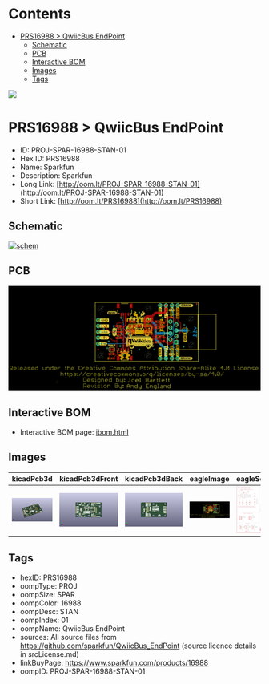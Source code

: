 



Contents
========

* [PRS16988 > QwiicBus EndPoint](#prs16988--qwiicbus-endpoint)
	* [Schematic](#schematic)
	* [PCB](#pcb)
	* [Interactive BOM](#interactive-bom)
	* [Images](#images)
	* [Tags](#tags)
  
![][im]
# PRS16988 > QwiicBus EndPoint

- ID: PROJ-SPAR-16988-STAN-01
- Hex ID: PRS16988
- Name: Sparkfun
- Description: Sparkfun
- Long Link: [http://oom.lt/PROJ-SPAR-16988-STAN-01](http://oom.lt/PROJ-SPAR-16988-STAN-01)
- Short Link: [http://oom.lt/PRS16988](http://oom.lt/PRS16988)

## Schematic
  
[![schem](eagleSchemImage.png)](eagleSchemImage.png)
## PCB
  
[![pcb](eagleImage.png)](eagleImage.png)
## Interactive BOM

- Interactive BOM page: [ibom.html](https://htmlpreview.github.io/?https://github.com/oomlout/oomlout_OOMP_projects/blob/main/PROJ-SPAR-16988-STAN-01/kicad/bom/ibom.html)

## Images
  
  

|kicadPcb3d|kicadPcb3dFront|kicadPcb3dBack|eagleImage|eagleSchemImage|
| :---: | :---: | :---: | :---: | :---: |
|[![kicadPcb3d](kicadPcb3d_140.png)](kicadPcb3d.png)|[![kicadPcb3dFront](kicadPcb3dFront_140.png)](kicadPcb3dFront.png)|[![kicadPcb3dBack](kicadPcb3dBack_140.png)](kicadPcb3dBack.png)|[![eagleImage](eagleImage_140.png)](eagleImage.png)|[![eagleSchemImage](eagleSchemImage_140.png)](eagleSchemImage.png)|

## Tags

- hexID: PRS16988
- oompType: PROJ
- oompSize: SPAR
- oompColor: 16988
- oompDesc: STAN
- oompIndex: 01
- oompName: QwiicBus EndPoint
- sources: All source files from https://github.com/sparkfun/QwiicBus_EndPoint (source licence details in srcLicense.md)
- linkBuyPage: https://www.sparkfun.com/products/16988
- oompID: PROJ-SPAR-16988-STAN-01



[im]: kicadPcb3d_450.png
